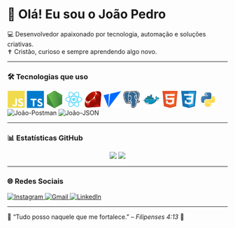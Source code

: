 # 👋 Olá! Eu sou o João Pedro

💻 Desenvolvedor apaixonado por tecnologia, automação e soluções criativas.  
✝️ Cristão, curioso e sempre aprendendo algo novo.

---

### 🛠️ Tecnologias que uso

<div>
  <img align="center" alt="João-Js" height="40" width="40" src="https://raw.githubusercontent.com/devicons/devicon/master/icons/javascript/javascript-plain.svg">
  <img align="center" alt="João-Ts" height="40" width="40" src="https://raw.githubusercontent.com/devicons/devicon/master/icons/typescript/typescript-plain.svg">
  <img align="center" alt="João-Node" height="40" width="40" src="https://raw.githubusercontent.com/devicons/devicon/master/icons/nodejs/nodejs-original.svg">
  <img align="center" alt="João-React" height="40" width="40" src="https://raw.githubusercontent.com/devicons/devicon/master/icons/react/react-original.svg">
  <img align="center" alt="João-Ruby" height="40" width="40" src="https://raw.githubusercontent.com/devicons/devicon/master/icons/ruby/ruby-original.svg">
  <img align="center" alt="João-Vite" height="40" width="40" src="https://raw.githubusercontent.com/devicons/devicon/master/icons/vite/vite-original.svg">
  <img align="center" alt="João-PostgreSQL" height="40" width="40" src="https://raw.githubusercontent.com/devicons/devicon/master/icons/postgresql/postgresql-original.svg">
  <img align="center" alt="João-Docker" height="40" width="40" src="https://raw.githubusercontent.com/devicons/devicon/master/icons/docker/docker-original.svg">
  <img align="center" alt="João-HTML" height="40" width="40" src="https://raw.githubusercontent.com/devicons/devicon/master/icons/html5/html5-original.svg">
  <img align="center" alt="João-CSS" height="40" width="40" src="https://raw.githubusercontent.com/devicons/devicon/master/icons/css3/css3-original.svg">
  <img align="center" alt="João-Python" height="40" width="40" src="https://raw.githubusercontent.com/devicons/devicon/master/icons/python/python-original.svg">
  <img align="center" alt="João-Postman" height="40" width="40" src="https://www.vectorlogo.zone/logos/getpostman/getpostman-icon.svg">
  <img align="center" alt="João-JSON" height="40" width="40" src="https://www.vectorlogo.zone/logos/json/json-icon.svg">
</div>

---

### 📊 Estatísticas GitHub

<div align="center">
  <img height="160em" src="https://github-readme-stats.vercel.app/api?username=heyjoaopedro&show_icons=true&theme=dark&custom_title=Estatísticas%20do%20GitHub" />
  <img height="160em" src="https://github-readme-stats.vercel.app/api/top-langs/?username=heyjoaopedro&layout=compact&theme=dark&langs_count=6&hide=json,html,css" />
</div>

---

### 🌐 Redes Sociais

<div align="left">
  <a href="https://instagram.com/heyyjoao_dev" target="_blank">
    <img src="https://img.shields.io/badge/-Instagram-%23E4405F?style=for-the-badge&logo=instagram&logoColor=white" alt="Instagram"/>
  </a>
  <a href="mailto:pedrojoaobakuri@gmail.com" target="_blank">
    <img src="https://img.shields.io/badge/-Gmail-%23333?style=for-the-badge&logo=gmail&logoColor=white" alt="Gmail"/>
  </a>
  <a href="https://www.linkedin.com/in/jo%C3%A3o-pedro-c-brito-1831b4284" target="_blank">
    <img src="https://img.shields.io/badge/-LinkedIn-%230077B5?style=for-the-badge&logo=linkedin&logoColor=white" alt="LinkedIn"/>
  </a>
</div>

---

💬 “Tudo posso naquele que me fortalece.” – *Filipenses 4:13* 🙏
